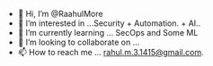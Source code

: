 - 👋 Hi, I’m @RaahulMore
- 👀 I’m interested in ...Security + Automation. + AI.. 
- 🌱 I’m currently learning ... SecOps and Some ML
- 💞️ I’m looking to collaborate on ...
- 📫 How to reach me ... rahul.m.3.1415@gmail.com. 

<!---
RaahulMore/RaahulMore is a ✨ special ✨ repository because its `README.md` (this file) appears on your GitHub profile.
You can click the Preview link to take a look at your changes.
--->
